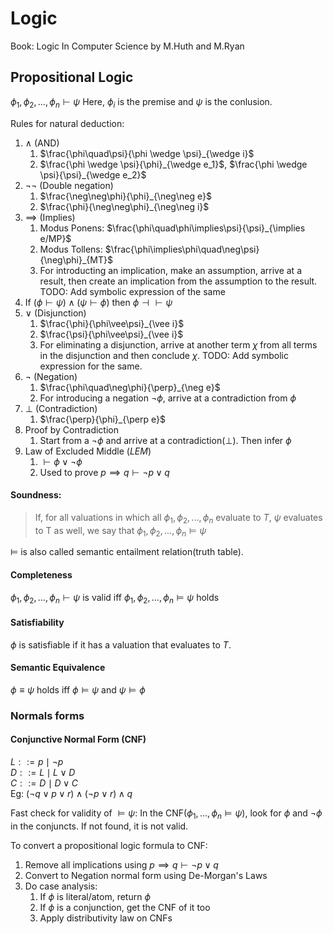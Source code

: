# Logic
Book: Logic In Computer Science by M.Huth and M.Ryan
## Propositional Logic
$\phi_1, \phi_2,...,\phi_n \vdash \psi$
Here, $\phi_i$ is the premise and $\psi$ is the conlusion. 

Rules for natural deduction:
1. $\wedge$ (AND)
   1. $\frac{\phi\quad\psi}{\phi \wedge \psi}_{\wedge i}$
   2. $\frac{\phi \wedge \psi}{\phi}_{\wedge e_1}$, $\frac{\phi \wedge \psi}{\psi}_{\wedge e_2}$ 
2. $\neg\neg$ (Double negation)
   1. $\frac{\neg\neg\phi}{\phi}_{\neg\neg e}$ 
   2. $\frac{\phi}{\neg\neg\phi}_{\neg\neg i}$
3. $\implies$ (Implies)
   1. Modus Ponens: $\frac{\phi\quad\phi\implies\psi}{\psi}_{\implies e/MP}$
   2. Modus Tollens: $\frac{\phi\implies\phi\quad\neg\psi}{\neg\phi}_{MT}$
   3. For introducting an implication, make an assumption, arrive at a result, then create an implication from the assumption to the result. TODO: Add symbolic expression of the same
4. If $(\phi\vdash\psi) \wedge (\psi\vdash\phi)$ then $\phi \dashv \vdash \psi$
5. $\vee$ (Disjunction) 
   1. $\frac{\phi}{\phi\vee\psi}_{\vee i}$  
   2. $\frac{\psi}{\phi\vee\psi}_{\vee i}$  
   3. For eliminating a disjunction, arrive at another term $\chi$ from all terms in the disjunction and then conclude $\chi$. TODO: Add symbolic expression for the same. 
6. $\neg$ (Negation)
   1. $\frac{\phi\quad\neg\phi}{\perp}_{\neg e}$
   2. For introducing a negation $\neg\phi$, arrive at a contradiction from $\phi$
7. $\perp$ (Contradiction)
   1. $\frac{\perp}{\phi}_{\perp e}$
8. Proof by Contradiction
   1. Start from a $\neg\phi$ and arrive at a contradiction($\perp$). Then infer $\phi$
9. Law of Excluded Middle ($LEM$) 
   1.  $\vdash \phi \vee \neg\phi$
   2.  Used to prove $p \implies q \vdash \neg p \vee q$

#### Soundness:
> If, for all valuations in which all $\phi_1, \phi_2, ..., \phi_n$ evaluate to $T$, $\psi$ evaluates to T as well, we say that $\phi_1, \phi_2, ..., \phi_n \models \psi$

$\models$ is also called semantic entailment relation(truth table).

#### Completeness

$\phi_1, \phi_2, ..., \phi_n \vdash \psi$ is valid iff $\phi_1, \phi_2, ..., \phi_n \models \psi$ holds

#### Satisfiability
$\phi$ is satisfiable if it has a valuation that evaluates to $T$. 

#### Semantic Equivalence
$\phi \equiv \psi$ holds iff $\phi \models \psi$ and $\psi \models \phi$

### Normals forms 
#### Conjunctive Normal Form (CNF)
$L ::= p \mid \neg p$  
$D ::= L \mid L \vee D$  
$C ::= D \mid D \vee C$  
Eg: $(\neg q \vee p \vee r) \wedge (\neg p \vee r) \wedge q$

Fast check for validity of $\models \psi$: In the CNF($\phi_1, ..., \phi_n \models \psi$), look for $\phi$ and $\neg\phi$ in the conjuncts. If not found, it is not valid. 

To convert a propositional logic formula to CNF:
1. Remove all implications using $p\implies q \vdash \neg p \vee q$
2. Convert to Negation normal form using De-Morgan's Laws
3. Do case analysis:
   1. If $\phi$ is literal/atom, return $\phi$
   2. If $\phi$ is a conjunction, get the CNF of it too
   3. Apply distributivity law on CNFs


